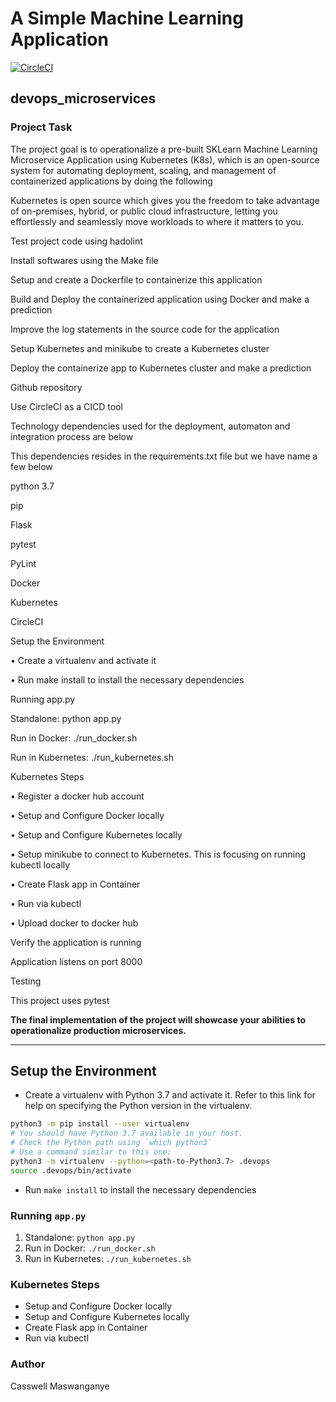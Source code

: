 # A Simple Machine Learning Application

[![CircleCI](https://dl.circleci.com/status-badge/img/gh/hollenaizer/Operationalize-a-Machine-Learning-Microservice-API/tree/main.svg?style=svg)](https://dl.circleci.com/status-badge/redirect/gh/hollenaizer/Operationalize-a-Machine-Learning-Microservice-API/tree/main)

## devops_microservices

### Project Task

The project goal is to operationalize a pre-built SKLearn Machine Learning Microservice Application using Kubernetes (K8s), which is an open-source system for automating deployment, scaling, and management of containerized applications by doing the following

Kubernetes is open source which gives you the freedom to take advantage of on-premises, hybrid, or public cloud infrastructure, letting you effortlessly and seamlessly move workloads to where it matters to you.

Test project code using hadolint

Install softwares using the Make file

Setup and create a Dockerfile to containerize this application

Build and Deploy the containerized application using Docker and make a prediction

Improve the log statements in the source code for the application

Setup Kubernetes and minikube to create a Kubernetes cluster

Deploy the containerize app to Kubernetes cluster and make a prediction

Github repository

Use CircleCI as a CICD tool

Technology dependencies used for the deployment, automaton and integration process are below

This dependencies resides in the requirements.txt file but we have name a few below

python 3.7

pip

Flask

pytest

PyLint

Docker

Kubernetes

CircleCI

Setup the Environment

• Create a virtualenv and activate it

• Run make install to install the necessary dependencies

Running app.py

Standalone: python app.py

Run in Docker: ./run_docker.sh

Run in Kubernetes: ./run_kubernetes.sh

Kubernetes Steps

• Register a docker hub account

• Setup and Configure Docker locally

• Setup and Configure Kubernetes locally

• Setup minikube to connect to Kubernetes. This is focusing on running kubectl locally

• Create Flask app in Container

• Run via kubectl

• Upload docker to docker hub

Verify the application is running

Application listens on port 8000

Testing

This project uses pytest

**The final implementation of the project will showcase your abilities to operationalize production microservices.**

---

## Setup the Environment

* Create a virtualenv with Python 3.7 and activate it. Refer to this link for help on specifying the Python version in the virtualenv. 
```bash
python3 -m pip install --user virtualenv
# You should have Python 3.7 available in your host. 
# Check the Python path using `which python3`
# Use a command similar to this one:
python3 -m virtualenv --python=<path-to-Python3.7> .devops
source .devops/bin/activate
```
* Run `make install` to install the necessary dependencies

### Running `app.py`

1. Standalone:  `python app.py`
2. Run in Docker:  `./run_docker.sh`
3. Run in Kubernetes:  `./run_kubernetes.sh`

### Kubernetes Steps

* Setup and Configure Docker locally
* Setup and Configure Kubernetes locally
* Create Flask app in Container
* Run via kubectl

### Author

Casswell Maswanganye
